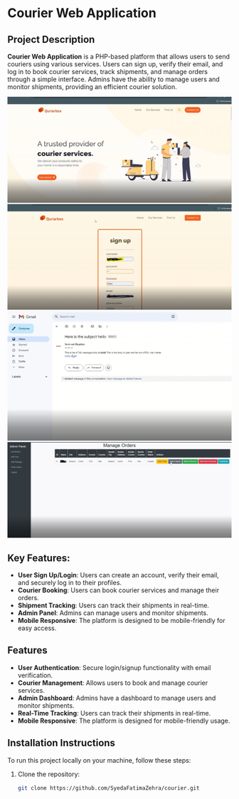 # Courier Web Application

## Project Description
**Courier Web Application** is a PHP-based platform that allows users to send couriers using various services. Users can sign up, verify their email, and log in to book courier services, track shipments, and manage orders through a simple interface. Admins have the ability to manage users and monitor shipments, providing an efficient courier solution.

![Screenshot 1](c1.PNG)
![Screenshot 2](c2.PNG)
![Screenshot 3](c3.PNG)
![Screenshot 4](c4.PNG)

## Key Features:
- **User Sign Up/Login**: Users can create an account, verify their email, and securely log in to their profiles.
- **Courier Booking**: Users can book courier services and manage their orders.
- **Shipment Tracking**: Users can track their shipments in real-time.
- **Admin Panel**: Admins can manage users and monitor shipments.
- **Mobile Responsive**: The platform is designed to be mobile-friendly for easy access.

## Features
- **User Authentication**: Secure login/signup functionality with email verification.
- **Courier Management**: Allows users to book and manage courier services.
- **Admin Dashboard**: Admins have a dashboard to manage users and monitor shipments.
- **Real-Time Tracking**: Users can track their shipments in real-time.
- **Mobile Responsive**: The platform is designed for mobile-friendly usage.

## Installation Instructions
To run this project locally on your machine, follow these steps:

1. Clone the repository:
   ```bash
   git clone https://github.com/SyedaFatimaZehra/courier.git
